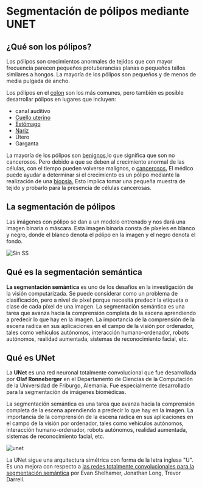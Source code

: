 # Segmentación de pólipos mediante UNET 

## ¿Qué son los pólipos?

Los pólipos son crecimientos anormales de tejidos que con mayor frecuencia parecen pequeños protuberancias planas o pequeños tallos similares a hongos. La mayoría de los pólipos son pequeños y de menos de media pulgada de ancho.

Los pólipos en el [colon](https://www.healthline.com/health/colorectal-polyps) son los más comunes, pero también es posible desarrollar pólipos en lugares que incluyen:

- canal auditivo
- [Cuello uterino](https://www.healthline.com/health/cervical-polyps)
- [Estómago](https://www.healthline.com/health/gastric-cancer)
- [Nariz](https://www.healthline.com/health/nasal-polyps)
- Útero
- Garganta

La mayoría de los pólipos son [benignos,](https://www.healthline.com/health/benign)lo que significa que son no cancerosos. Pero debido a que se deben al crecimiento anormal de las células, con el tiempo pueden volverse malignos, o [cancerosos.](https://www.healthline.com/health/cancer) El médico puede ayudar a determinar si el crecimiento es un pólipo mediante la realización de una [biopsia.](https://www.healthline.com/health/biopsy-polyps) Esto implica tomar una pequeña muestra de tejido y probarlo para la presencia de células cancerosas.



## **La segmentación de pólipos**

Las imágenes con pólipo se dan a un modelo entrenado y nos dará una imagen binaria o máscara. Esta imagen binaria consta de píxeles en blanco y negro, donde el blanco denota el pólipo en la imagen y el negro denota el fondo.

![Sin SS](https://user-images.githubusercontent.com/34296084/110796091-94754600-8245-11eb-8a44-d03820478892.png)

## Qué es la segmentación semántica

**La segmentación semántica** es uno de los desafíos en la investigación de la visión computarizada. Se puede considerar como un problema de clasificación, pero a nivel de píxel porque necesita predecir la etiqueta o clase de cada píxel de una imagen.
La segmentación semántica es una tarea que avanza hacia la comprensión completa de la escena aprendiendo a predecir lo que hay en la imagen. La importancia de la comprensión de la escena radica en sus aplicaciones en el campo de la visión por ordenador, tales como vehículos autónomos, interacción humano-ordenador, robots autónomos, realidad aumentada, sistemas de reconocimiento facial, etc.


## Qué es UNet

La **UNet** es una red neuronal totalmente convolucional que fue desarrollada por **Olaf Ronneberger** en el Departamento de Ciencias de la Computación de la Universidad de Friburgo, Alemania. Fue especialmente desarrollado para la segmentación de imágenes biomédicas.


La segmentación semántica es una tarea que avanza hacia la comprensión completa de la escena aprendiendo a predecir lo que hay en la imagen. La importancia de la comprensión de la escena radica en sus aplicaciones en el campo de la visión por ordenador, tales como vehículos autónomos, interacción humano-ordenador, robots autónomos, realidad aumentada, sistemas de reconocimiento facial, etc.

![unet](https://user-images.githubusercontent.com/34296084/110797935-a657e880-8247-11eb-9e69-abf36a15bfcf.png)

La UNet sigue una arquitectura simétrica con forma de la letra inglesa "U". Es una mejora con respecto a [las redes totalmente convolucionales para la segmentación semántica](https://arxiv.org/pdf/1605.06211.pdf) por Evan Shelhamer, Jonathan Long, Trevor Darrell.
